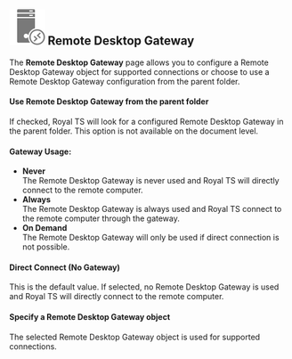 ## ![](/r2021/images/RoyalTS/Application/SVG_PageRDSGateway_32.svg#img_header) Remote Desktop Gateway
The **Remote Desktop Gateway** page allows you to configure a Remote Desktop Gateway object for supported connections or choose to use a Remote Desktop Gateway configuration from the parent folder.

#### Use Remote Desktop Gateway from the parent folder
If checked, Royal TS will look for a configured Remote Desktop Gateway in the parent folder. This option is not available on the document level.

#### Gateway Usage:
- **Never**  
  The Remote Desktop Gateway is never used and Royal TS will directly connect to the remote computer.
- **Always**  
  The Remote Desktop Gateway is always used and Royal TS connect to the remote computer through the gateway.
- **On Demand**  
  The Remote Desktop Gateway will only be used if direct connection is not possible.

#### Direct Connect (No Gateway)
This is the default value. If selected, no Remote Desktop Gateway is used and Royal TS will directly connect to the remote computer.

#### Specify a Remote Desktop Gateway object
The selected Remote Desktop Gateway object is used for supported connections.